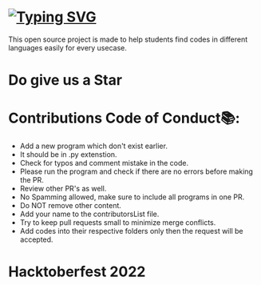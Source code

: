 # [![Typing SVG](https://readme-typing-svg.demolab.com?font=Fira+Code&pause=1000&multiline=true&width=435&height=40&lines=CodesHub)](https://github.com/diwas777777/CodesHub)
This open source project is made to help students find codes in different languages easily for every usecase.

# Do give us a Star

# Contributions Code of Conduct📚:
- Add a new program which don't exist earlier.
- It should be in .py extenstion.
- Check for typos and comment mistake in the code.
- Please run the program and check if there are no errors before making the PR.
- Review other PR's as well.
- No Spamming allowed, make sure to include all programs in one PR.
- Do NOT remove other content.
- Add your name to the contributorsList file.
- Try to keep pull requests small to minimize merge conflicts.
- Add codes into their respective folders only then the request will be accepted.

# Hacktoberfest 2022
